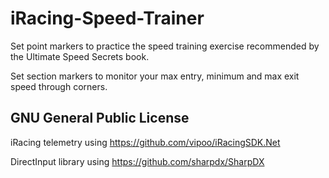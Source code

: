 # iRacing-Speed-Trainer

Set point markers to practice the speed training exercise recommended by the Ultimate Speed Secrets book.

Set section markers to monitor your max entry, minimum and max exit speed through corners.

## GNU General Public License

iRacing telemetry using https://github.com/vipoo/iRacingSDK.Net

DirectInput library using https://github.com/sharpdx/SharpDX
